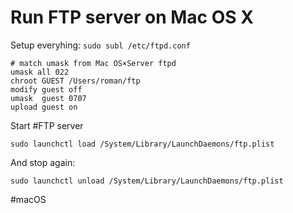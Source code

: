 # Run FTP server on Mac OS X

Setup everyhing: `sudo subl /etc/ftpd.conf`

```shell
# match umask from Mac OS×Server ftpd
umask all 022
chroot GUEST /Users/roman/ftp
modify guest off
umask  guest 0707
upload guest on
```

Start #FTP server

```shell
sudo launchctl load /System/Library/LaunchDaemons/ftp.plist
```

And stop again:

```shell
sudo launchctl unload /System/Library/LaunchDaemons/ftp.plist
```

#macOS